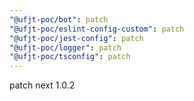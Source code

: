 ```yaml
---
"@ufjt-poc/bot": patch
"@ufjt-poc/eslint-config-custom": patch
"@ufjt-poc/jest-config": patch
"@ufjt-poc/logger": patch
"@ufjt-poc/tsconfig": patch
---
```


patch next 1.0.2
